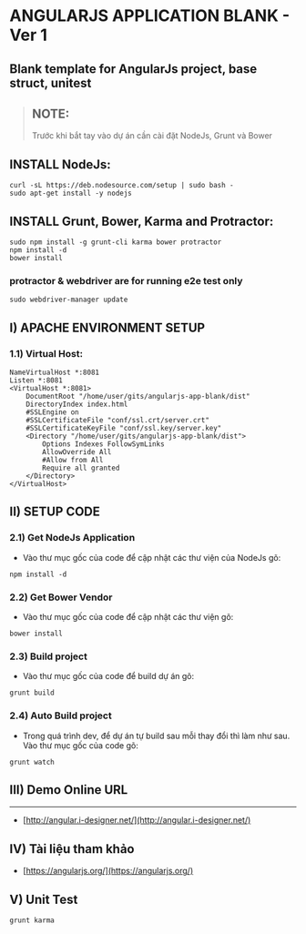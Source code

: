 # ANGULARJS APPLICATION BLANK - Ver 1
## Blank template for AngularJs project, base struct, unitest

> ## NOTE:
> Trước khi bắt tay vào dự án cần cài đặt NodeJs, Grunt và Bower

## INSTALL NodeJs:
```
curl -sL https://deb.nodesource.com/setup | sudo bash -
sudo apt-get install -y nodejs
```

## INSTALL Grunt, Bower, Karma and Protractor:
```
sudo npm install -g grunt-cli karma bower protractor
npm install -d
bower install
```

### protractor & webdriver are for running e2e test only
```
sudo webdriver-manager update
```

## I) APACHE ENVIRONMENT SETUP

### 1.1) Virtual Host:
```
NameVirtualHost *:8081
Listen *:8081
<VirtualHost *:8081>
	DocumentRoot "/home/user/gits/angularjs-app-blank/dist"
	DirectoryIndex index.html
	#SSLEngine on
	#SSLCertificateFile "conf/ssl.crt/server.crt"
	#SSLCertificateKeyFile "conf/ssl.key/server.key"
	<Directory "/home/user/gits/angularjs-app-blank/dist">
		Options Indexes FollowSymLinks
		AllowOverride All
		#Allow from All
		Require all granted
	</Directory>
</VirtualHost>
```

## II) SETUP CODE

### 2.1) Get NodeJs Application
- Vào thư mục gốc của code để cập nhật các thư viện của NodeJs gõ:
```
npm install -d
```

### 2.2) Get Bower Vendor
- Vào thư mục gốc của code để cập nhật các thư viện gõ:
```
bower install
```

### 2.3) Build project
- Vào thư mục gốc của code để build dự án gõ:
```
grunt build
```

### 2.4) Auto Build project
- Trong quá trình dev, để dự án tự build sau mỗi thay đổi thì làm như sau. Vào thư mục gốc của code gõ:
```
grunt watch
```

## III) Demo Online URL
---
* [http://angular.i-designer.net/](http://angular.i-designer.net/)

## IV) Tài liệu tham khảo
* [https://angularjs.org/](https://angularjs.org/)

## V) Unit Test

```
grunt karma
```
